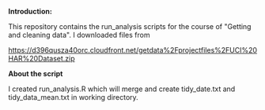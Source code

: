 **Introduction:**

This repository contains the run_analysis scripts for the course of "Getting and cleaning data". I downloaded files from

https://d396qusza40orc.cloudfront.net/getdata%2Fprojectfiles%2FUCI%20HAR%20Dataset.zip

**About the script**

I created run_analysis.R  which will merge and create tidy_date.txt and tidy_data_mean.txt in working directory.
